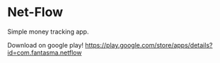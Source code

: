 # Net-Flow

Simple money tracking app.

Download on google play! https://play.google.com/store/apps/details?id=com.fantasma.netflow
